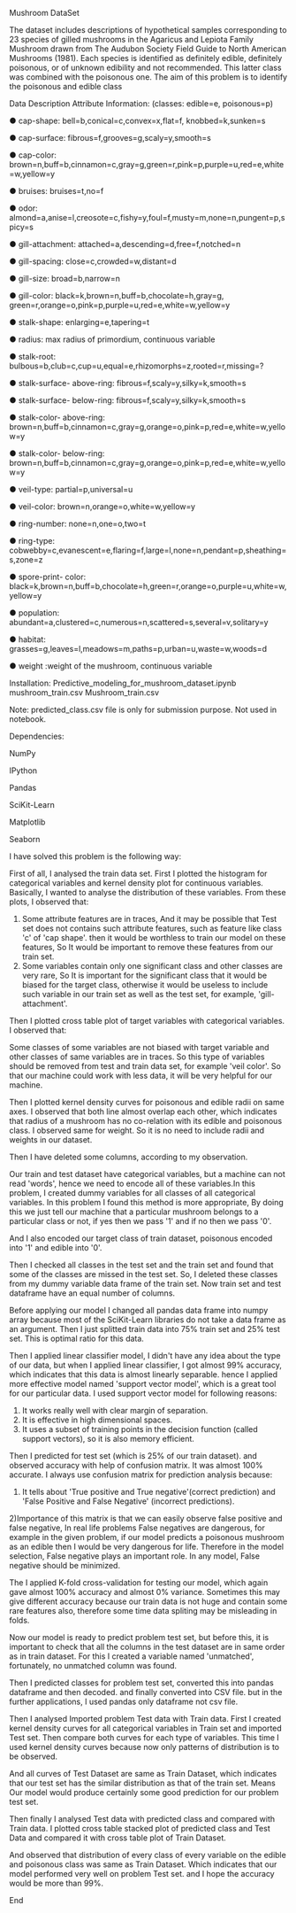 Mushroom DataSet

The dataset includes descriptions of hypothetical samples corresponding to 23 species of gilled mushrooms in the Agaricus and Lepiota Family Mushroom drawn from The Audubon Society Field Guide to North American Mushrooms (1981). Each species is identified as definitely edible, definitely poisonous, or of unknown edibility and not recommended. This latter class was combined with the poisonous one. The aim of this problem is to identify the poisonous and edible class


Data Description
Attribute Information: (classes: edible=e, poisonous=p)

● cap-shape: bell=b,conical=c,convex=x,flat=f, knobbed=k,sunken=s

● cap-surface: fibrous=f,grooves=g,scaly=y,smooth=s

● cap-color: brown=n,buff=b,cinnamon=c,gray=g,green=r,pink=p,purple=u,red=e,white=w,yellow=y

● bruises: bruises=t,no=f

● odor: almond=a,anise=l,creosote=c,fishy=y,foul=f,musty=m,none=n,pungent=p,spicy=s

● gill-attachment: attached=a,descending=d,free=f,notched=n

● gill-spacing: close=c,crowded=w,distant=d

● gill-size: broad=b,narrow=n

● gill-color: black=k,brown=n,buff=b,chocolate=h,gray=g,
green=r,orange=o,pink=p,purple=u,red=e,white=w,yellow=y

● stalk-shape: enlarging=e,tapering=t

● radius: max radius of primordium, continuous variable

● stalk-root: bulbous=b,club=c,cup=u,equal=e,rhizomorphs=z,rooted=r,missing=?

● stalk-surface- above-ring: fibrous=f,scaly=y,silky=k,smooth=s

● stalk-surface- below-ring: fibrous=f,scaly=y,silky=k,smooth=s

● stalk-color- above-ring:
brown=n,buff=b,cinnamon=c,gray=g,orange=o,pink=p,red=e,white=w,yellow=y

● stalk-color- below-ring:
brown=n,buff=b,cinnamon=c,gray=g,orange=o,pink=p,red=e,white=w,yellow=y

● veil-type: partial=p,universal=u

● veil-color: brown=n,orange=o,white=w,yellow=y

● ring-number: none=n,one=o,two=t

● ring-type: cobwebby=c,evanescent=e,flaring=f,large=l,none=n,pendant=p,sheathing=s,zone=z

● spore-print- color:
black=k,brown=n,buff=b,chocolate=h,green=r,orange=o,purple=u,white=w,yellow=y

● population: abundant=a,clustered=c,numerous=n,scattered=s,several=v,solitary=y

● habitat: grasses=g,leaves=l,meadows=m,paths=p,urban=u,waste=w,woods=d

● weight :weight of the mushroom, continuous variable


Installation:
Predictive_modeling_for_mushroom_dataset.ipynb
mushroom_train.csv
Mushroom_train.csv

Note: predicted_class.csv file is only for submission purpose. Not used in notebook.

Dependencies: 

NumPy

IPython

Pandas

SciKit-Learn

Matplotlib

Seaborn

I have solved this problem is the following way:

   First of all, I analysed the train data set. First I plotted the histogram for categorical variables and kernel density plot for continuous variables. Basically, I wanted to analyse the distribution of these variables. From these plots, I observed that:
   
1) Some attribute features are in traces, And it may be possible that Test set does not contains such attribute features, such as feature like class 'c' of 'cap shape'. then it would be worthless to train our model on these features, So It would be important to remove these features from our train set.
2) Some variables contain only one significant class and other classes are very rare, So It is important for the significant class that it would be biased for the target class, otherwise it would be useless to include such variable in our train set as well as the test set, for example, 'gill-attachment'.


Then I plotted cross table plot of target variables with categorical variables. 
I observed that:

 Some classes of some variables are not biased with target variable and other classes of same variables are in traces. So this type of variables should be removed from test and train data set, for example 'veil color'. So that our machine could work with less data, it will be very helpful for our machine.

Then I plotted kernel density curves for poisonous and edible radii on same axes. I observed that both line almost overlap each other, which indicates that radius of a mushroom has no co-relation with its edible and poisonous class. I observed same for weight.
So it is no need to include radii and weights in our dataset.

Then I have deleted some columns, according to my observation. 

Our train and test dataset have categorical variables, but a machine can not read 'words', hence we need to encode all of these variables.In this problem, I created dummy variables for all classes of all categorical variables. In this problem I found this method is more appropriate, By doing this we just tell our machine that a particular mushroom belongs to a particular class or not, if yes then we pass '1' and if no then we pass '0'.

And I also encoded our target class of train dataset, poisonous encoded into '1' and edible into '0'.

Then I checked all classes in the test set and the train set and found that some of the classes are missed in the test set. So, I deleted these classes from my dummy variable data frame of the train set. Now train set and test dataframe have an equal number of columns.

Before applying our model I changed all pandas data frame into numpy array because most of the SciKit-Learn libraries do not take a data frame as an argument.
Then I just splitted train data into 75% train set and 25% test set. This is optimal ratio for this data.

Then I applied linear classifier model,  I didn't have
any idea about the type of our data, but when I applied linear classifier, I got almost 99% accuracy, which indicates that this data is almost linearly separable. hence I applied more effective model named 'support vector model', which is  a great tool for our particular data.
I used support vector model for following reasons: 
1) It works really well with clear margin of separation.
2) It is effective in high dimensional spaces.
3) It uses a subset of training points in the decision function (called support vectors), so it is also memory efficient.

Then I predicted for test set (which is 25% of our train dataset).
and observed accuracy with help of confusion matrix. It was almost 100% accurate. 
I always use confusion matrix for prediction analysis because:

1) It tells about 'True positive and True negative'(correct prediction) and 'False Positive and False Negative' (incorrect predictions).

2)Importance of this matrix is that we can easily observe false positive and false negative, In real life problems False negatives are dangerous, for example in the given problem, if our model predicts a poisonous mushroom as an edible then I would be very dangerous for life. Therefore in the model selection, False negative plays an important role. In any model, False negative should be minimized. 

The I applied K-fold cross-validation for testing our model, which again gave almost 100% accuracy and almost 0% variance. Sometimes this may give different accuracy because our train data is not huge and contain some rare features also, therefore some time data spliting may be misleading in folds.

Now our model is ready to predict problem test set, but before this, it is important to check that all the columns in the test dataset are in same order as in train dataset. For this I created a variable named 'unmatched', fortunately, no unmatched column was found. 

Then I predicted classes for problem test set, converted this into pandas dataframe and then decoded. and finally converted into CSV file. but in the further applications, I used pandas only dataframe  not csv file.

Then I analysed Imported problem Test data with Train data.
First I created kernel density curves for all categorical variables in Train set and imported Test set. Then compare both curves for each type of variables. This time I used kernel density curves because now only patterns of distribution is to be observed.

And all curves of Test Dataset are same as Train Dataset, which indicates that our test set has the similar distribution as that of the train set. Means Our model would produce certainly some good prediction for our problem test set.

Then finally I analysed Test data with predicted class and compared with Train data. I plotted cross table stacked plot of predicted class and Test  Data and compared it with cross table plot of Train  Dataset.

And observed that distribution of every class of every variable on the edible and poisonous class was same as Train Dataset. Which indicates that our model performed very well on problem Test set.
and I hope the accuracy would be more than 99%.

End 






